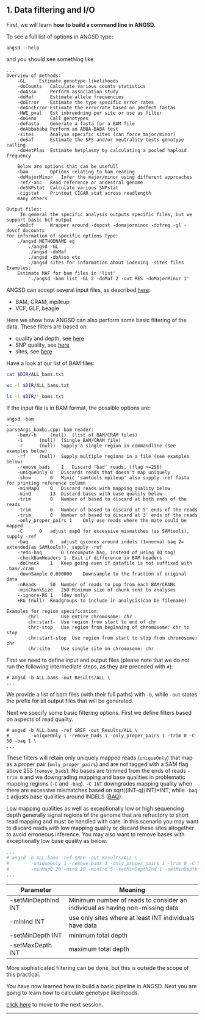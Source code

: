 
## 1. Data filtering and I/O

First, we will learn **how to build a command line in ANGSD**.

To see a full list of options in ANGSD type:
```
angsd --help
```
and you should see something like
```
...
Overview of methods:
	-GL		Estimate genotype likelihoods
	-doCounts	Calculate various counts statistics
	-doAsso		Perform association study
	-doMaf		Estimate allele frequencies
	-doError	Estimate the type specific error rates
	-doAncError	Estimate the errorrate based on perfect fastas
	-HWE_pval	Est inbreedning per site or use as filter
	-doGeno		Call genotypes
	-doFasta	Generate a fasta for a BAM file
	-doAbbababa	Perform an ABBA-BABA test
	-sites		Analyse specific sites (can force major/minor)
	-doSaf		Estimate the SFS and/or neutrality tests genotype calling
	-doHetPlas	Estimate hetplasmy by calculating a pooled haploid frequency

	Below are options that can be usefull
	-bam		Options relating to bam reading
	-doMajorMinor	Infer the major/minor using different approaches
	-ref/-anc	Read reference or ancestral genome
	-doSNPstat	Calculate various SNPstat
	-cigstat	Printout CIGAR stat across readlength
	many others

Output files:
	 In general the specific analysis outputs specific files, but we support basic bcf output
	-doBcf		Wrapper around -dopost -domajorminor -dofreq -gl -dovcf docounts
For information of specific options type: 
	./angsd METHODNAME eg 
		./angsd -GL
		./angsd -doMaf
		./angsd -doAsso etc
		./angsd sites for information about indexing -sites files
Examples:
	Estimate MAF for bam files in 'list'
		'./angsd -bam list -GL 2 -doMaf 2 -out RES -doMajorMinor 1'
```

ANGSD can accept several input files, as described [here](http://popgen.dk/angsd/index.php/Input):

* BAM, CRAM, mpileup
* VCF, GLF, beagle

Here we show how ANGSD can also perform some basic filtering of the data.
These filters are based on:

* quality and depth, see [here](http://www.popgen.dk/angsd/index.php/Filters)
* SNP quality, see [here](http://popgen.dk/angsd/index.php/SnpFilters)
* sites, see [here](http://popgen.dk/angsd/index.php/Sites)

Have a look at our list of BAM files:
```bash
cat $DIR/ALL_bams.txt
```
```bash
wc -l $DIR/ALL_bams.txt
```
```bash
ls -l $DIR/*_bams.txt
```

If the input file is in BAM format, the possible options are:
```
angsd -bam
...
parseArgs_bambi.cpp: bam reader:
	-bam/-b		(null)	(list of BAM/CRAM files)
	-i		(null)	(Single BAM/CRAM file)
	-r		(null)	Supply a single region in commandline (see examples below)
	-rf		(null)	Supply multiple regions in a file (see examples below)
	-remove_bads	1	Discard 'bad' reads, (flag >=256) 
	-uniqueOnly	0	Discards reads that doesn't map uniquely
	-show		0	Mimic 'samtools mpileup' also supply -ref fasta for printing reference column
	-minMapQ	0	Discard reads with mapping quality below
	-minQ		13	Discard bases with base quality below
	-trim		0	Number of based to discard at both ends of the reads
	-trim		0	Number of based to discard at 5' ends of the reads
	-trim		0	Number of based to discard at 3' ends of the reads
	-only_proper_pairs 1	Only use reads where the mate could be mapped
	-C		0	adjust mapQ for excessive mismatches (as SAMtools), supply -ref
	-baq		0	adjust qscores around indels (1=normal baq 2= extended(as SAMtools)), supply -ref
	-redo-baq		0 (recompute baq, instead of using BQ tag)
	-checkBamHeaders 1	Exit if difference in BAM headers
	-doCheck	1	Keep going even if datafile is not suffixed with .bam/.cram
	-downSample	0.000000	Downsample to the fraction of original data
	-nReads		50	Number of reads to pop from each BAM/CRAMs
	-minChunkSize	250	Minimum size of chunk sent to analyses
	--ignore-RG	1	(dev only)
	+RG	(null)	Readgroups to include in analysis(can be filename)

Examples for region specification:
		chr:		Use entire chromosome: chr
		chr:start-	Use region from start to end of chr
		chr:-stop	Use region from beginning of chromosome: chr to stop
		chr:start-stop	Use region from start to stop from chromosome: chr
		chr:site	Use single site on chromosome: chr
```

First we need to define input and output files (please note that we do not run the following intermediate steps, as they are preceded with ```#```):
```
# angsd -b ALL.bams -out Results/ALL \
...
```
We provide a list of bam files (with their full paths) with `-b`, while `-out` states the prefix for all output files that will be generated.

Next we specify some basic filtering options.
First we define filters based on aspects of read quality.
```
# angsd -b ALL.bams -ref $REF -out Results/ALL \
#        -uniqueOnly 1 -remove_bads 1 -only_proper_pairs 1 -trim 0 -C 50 -baq 1 \
...
```
These filters will retain only uniquely mapped reads (`uniqueOnly`) that map as a proper pair (`only_proper_pairs`) and are not tagged with a SAM flag above 255 (`remove_bads`).
No bases are trimmed from the ends of reads `-trim 0` and we downgrading mapping and base qualities in problematic mapping regions (`-C` and `-baq`).
`-C INT` downgrades mapping quality when there are excessive mismatches based on sqrt((INT-q)/INT)*INT, while `-baq 1` 
adjusts base qualities around INDELS ([BAQ](https://academic.oup.com/bioinformatics/article/27/8/1157/227268?login=false)).

Low mapping qualities as well as exceptionally low or high sequencing depth generally signal regions of the genome that are refractory 
to short read mapping and must be handled with care. In this scenario you may want to discard reads with low mapping quality or discard these sites 
altogether to avoid erroneous inference. You may also want to remove bases with exceptionally low base quality as below.


```bash
...
# angsd -b ALL.bams -ref $REF -out Results/ALL \
#        -uniqueOnly 1 -remove_bads 1 -only_proper_pairs 1 -trim 0 -C 50 -baq 1 \
#        -minMapQ 20 -minQ 20 -minInd 5 -setMinDepthInd 1 -setMinDepth 7 -setMaxDepth 30 -doCounts 1 \
...
```

Parameter | Meaning |
--- | --- |
-setMinDepthInd INT | Minimum number of reads to consider an individual as having non-missing data |
-minInd INT | use only sites where at least INT individuals have data |
-setMinDepth INT | minimum total depth |
-setMaxDepth INT | maximum total depth |

More sophisticated filtering can be done, but this is outside the scope of this practical.

You have now learned how to build a basic pipeline in ANGSD.
Next you are going to learn how to calculate genotype likelihoods.

[click here](https://github.com/nt246/physalia-lcwgs/blob/main/day_2/markdowns/02_likelihoods.md) to move to the next session.

---------------------------------------



